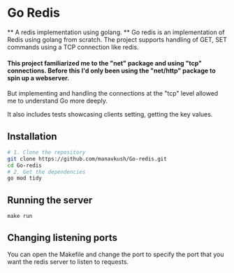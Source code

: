 # Go Redis
** A redis implementation using golang. **
Go redis is an implementation of Redis using golang from scratch. 
The project supports handling of GET, SET commands using a TCP connection like redis.

#### This project familiarized me to the "net" package and using "tcp" connections. Before this I'd only been using the "net/http" package to spin up a webserver. 
But implementing and handling the connections at the "tcp" level allowed me to understand Go more deeply.

It also includes tests showcasing clients setting, getting the key values.

## Installation
```bash
# 1. Clone the repository
git clone https://github.com/manavkush/Go-redis.git
cd Go-redis
# 2. Get the dependencies
go mod tidy
```

## Running the server
```
make run
```

## Changing listening ports
You can open the Makefile and change the port to specify the port that you want the redis server to listen to requests.



